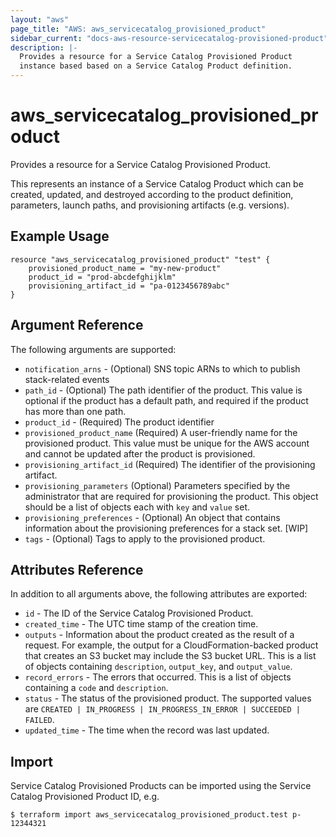 ```yaml
---
layout: "aws"
page_title: "AWS: aws_servicecatalog_provisioned_product"
sidebar_current: "docs-aws-resource-servicecatalog-provisioned-product"
description: |-
  Provides a resource for a Service Catalog Provisioned Product
  instance based based on a Service Catalog Product definition.
---
```


# aws_servicecatalog_provisioned_product

Provides a resource for a Service Catalog Provisioned Product.

This represents an instance of a Service Catalog Product
which can be created, updated, and destroyed according to the product definition,
parameters, launch paths, and provisioning artifacts (e.g. versions).

## Example Usage

```hcl
resource "aws_servicecatalog_provisioned_product" "test" {
    provisioned_product_name = "my-new-product"
    product_id = "prod-abcdefghijklm"
    provisioning_artifact_id = "pa-0123456789abc"
}
```

## Argument Reference

The following arguments are supported:

* `notification_arns` - (Optional) SNS topic ARNs to which to publish stack-related events 
* `path_id` - (Optional) The path identifier of the product. This value is optional if the product has a default path, and required if the product has more than one path.
* `product_id` - (Required) The product identifier
* `provisioned_product_name` (Required) A user-friendly name for the provisioned product. This value must be unique for the AWS account and cannot be updated after the product is provisioned.
* `provisioning_artifact_id` (Required) The identifier of the provisioning artifact.
* `provisioning_parameters` (Optional) Parameters specified by the administrator that are required for provisioning the product. This object should be a list of objects each with `key` and `value` set.
* `provisioning_preferences` - (Optional) An object that contains information about the provisioning preferences for a stack set. [WIP]
* `tags` - (Optional) Tags to apply to the provisioned product.

## Attributes Reference

In addition to all arguments above, the following attributes are exported:

* `id` - The ID of the Service Catalog Provisioned Product.
* `created_time` - The UTC time stamp of the creation time.
* `outputs` - Information about the product created as the result of a request. For example, the output for a CloudFormation-backed product that creates an S3 bucket may include the S3 bucket URL. This is a list of objects containing `description`, `output_key`, and `output_value`. 
* `record_errors` - The errors that occurred. This is a list of objects containing a `code` and `description`.
* `status` -  The status of the provisioned product. The supported values are `CREATED | IN_PROGRESS | IN_PROGRESS_IN_ERROR | SUCCEEDED | FAILED`.
* `updated_time` - The time when the record was last updated.

## Import

Service Catalog Provisioned Products can be imported using the Service Catalog Provisioned Product ID, e.g.

```
$ terraform import aws_servicecatalog_provisioned_product.test p-12344321
```
